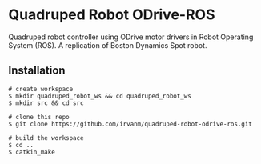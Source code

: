 # Quadruped Robot ODrive-ROS
Quadruped robot controller using ODrive motor drivers in Robot Operating System (ROS). A replication of Boston Dynamics Spot robot.

## Installation
```
# create workspace
$ mkdir quadruped_robot_ws && cd quadruped_robot_ws
$ mkdir src && cd src

# clone this repo
$ git clone https://github.com/irvanm/quadruped-robot-odrive-ros.git

# build the workspace
$ cd ..
$ catkin_make
```